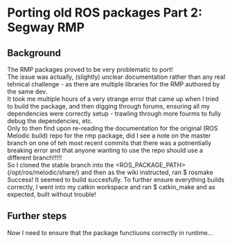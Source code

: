 # Porting old ROS packages Part 2: Segway RMP  
## Background
The RMP packages proved to be very problematic to port!  
The issue was actually, (slightly) unclear documentation rather than any real tehnical challenge - as there are multiple libraries for the RMP authored by the same dev.  
It took me multiple hours of a very strange error that came up when I tried to build the package, and then digging through forums, ensuring all my dependencies were correctly setup - trawling through more fourms to fully debug the dependencies, etc.  
Only to then find upon re-reading the documentation for the original (ROS Melodic build) repo for the rmp package, did I see a note on the master branch on one of teh most recent commits that there was a potnentially breaking error and that anyone wanting to use the repo should use a different branch!!!!!  
So I cloned the stable branch into the <ROS_PACKAGE_PATH> (/opt/ros/melodic/share/) and then as the wiki instructed, ran $ rosmake  
Success! It seemed to build succesfully. To further ensure everything builds correctly, I went into my catkin workspace and ran $ catkin_make  and as expected, built without trouble!  

## Further steps
Now I need to ensure that the package functiuons correctly in runtime...
